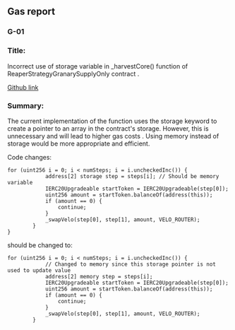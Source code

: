 ## Gas report
### G-01 
### Title: 
Incorrect use of storage variable in _harvestCore() function of ReaperStrategyGranarySupplyOnly contract .

[Github link](https://github.com/code-423n4/2023-02-ethos/blob/73687f32b934c9d697b97745356cdf8a1f264955/Ethos-Vault/contracts/ReaperStrategyGranarySupplyOnly.sol#L117-L124)

### Summary:
The current implementation of the function uses the storage keyword to create a pointer to an array in the contract's storage. However, this is unnecessary and will lead to higher gas costs . Using memory instead of storage would be more appropriate and efficient.

Code changes:

```solidity
for (uint256 i = 0; i < numSteps; i = i.uncheckedInc()) {
            address[2] storage step = steps[i]; // Should be memory variable
            IERC20Upgradeable startToken = IERC20Upgradeable(step[0]);
            uint256 amount = startToken.balanceOf(address(this));
            if (amount == 0) {
                continue;
            }
            _swapVelo(step[0], step[1], amount, VELO_ROUTER);
        }
}
```

should be changed to:

```
for (uint256 i = 0; i < numSteps; i = i.uncheckedInc()) {
            // Changed to memory since this storage pointer is not used to update value
            address[2] memory step = steps[i]; 
            IERC20Upgradeable startToken = IERC20Upgradeable(step[0]);
            uint256 amount = startToken.balanceOf(address(this));
            if (amount == 0) {
                continue;
            }
            _swapVelo(step[0], step[1], amount, VELO_ROUTER);
        }
```